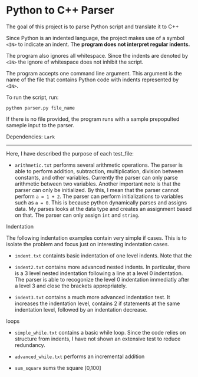 # Python to C++ Parser

The goal of this project is to parse Python script and translate it to C++

Since Python is an indented language, the project makes use of a symbol `<IN>` to indicate an indent. The **program does not interpret regular indents.**

The program also ignores all whitespace. Since the indents are denoted by `<IN>` the ignore of whitespace does not inhibit the script.

The program accepts one command line argument. This argument is the name of the file that contains Python code with indents represented by `<IN>`.

To run the script, run:

`python parser.py file_name`

If there is no file provided, the program runs with a sample prepopulted sameple input to the parser.

Dependencies: `Lark`

--------

Here, I have described the purpose of each test_file:

-   `arithmetic.txt` performs several arithmetic operations. The parser is able to perform addition, subtraction, multiplication, division between constants, and other variables. Currently the parser can only parse arithmetic between two variables. Another important note is that the parser can only be initialized. By this, I mean that the parser cannot perform `a = 1 + 2`. The parser can perform initializations to variables such as `a = 0`. This is because python dynamically parses and assigns data. My parses looks at the data type and creates an assignment based on that. The parser can only assign `int` and `string`.

Indentation

The following indentation examples contain very simple if cases. This is to isolate the problem and focus just on interesting indentation cases.

-   `indent.txt` containts basic indentation of one level indents. Note that the

-   `indent2.txt` contains more advanced nested indents. In particular, there is a 3 level nested indentation following a line at a level 0 indentation. The parser is able to recogonize the level 0 indentation immediatly after a level 3 and close the brackets appropriately.

-   `indent3.txt` contains a much more advanced indentation test. It increases the indentation level, contains 2 if statements at the same indentation level, followed by an indentation decrease.

loops

-   `simple_while.txt` contains a basic while loop. Since the code relies on structure from indents, I have not shown an extensive test to reduce redundancy.

-   `advanced_while.txt` performs an incremental addition

-   `sum_square` sums the square [0,100]
